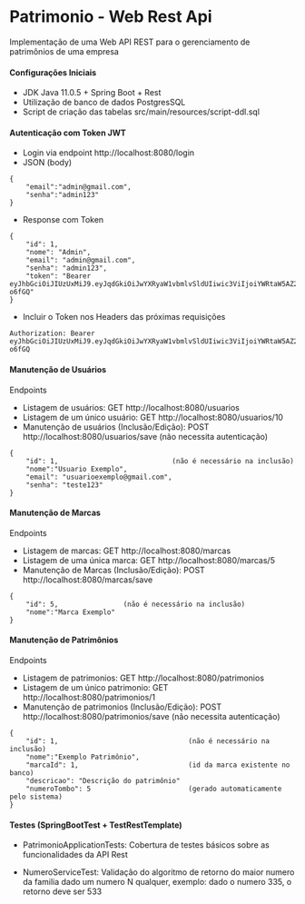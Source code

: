 # Patrimonio - Web Rest Api

Implementação de uma Web API REST para o gerenciamento de patrimônios de uma empresa


#### Configurações Iniciais
- JDK Java 11.0.5 + Spring Boot + Rest
- Utilização de banco de dados PostgresSQL
- Script de criação das tabelas src/main/resources/script-ddl.sql

#### Autenticação com Token JWT
- Login via endpoint http://localhost:8080/login 
- JSON (body)
```
{
    "email":"admin@gmail.com",
    "senha":"admin123"
}
```

- Response com Token
```
{
    "id": 1,
    "nome": "Admin",
    "email": "admin@gmail.com",
    "senha": "admin123",
    "token": "Bearer eyJhbGciOiJIUzUxMiJ9.eyJqdGkiOiJwYXRyaW1vbmlvSldUIiwic3ViIjoiYWRtaW5AZ21haWwuY29tIiwiYXV0aG9yaXRpZXMiOlsiUk9MRV9VU0VSIl0sImlhdCI6MTU5ODIyNTYxMywiZXhwIjoxNTk4MjI2MjEzfQ.0Gow4UpVvNjwFCfa4e7wuGrzKLQFOk8ETQMSiqvolU5QZb929hI4q06MXhBMhjarf4VpXb7HntJHGLjC-o6fGQ"
}
```

- Incluir o Token nos Headers das próximas requisições
```
Authorization: Bearer eyJhbGciOiJIUzUxMiJ9.eyJqdGkiOiJwYXRyaW1vbmlvSldUIiwic3ViIjoiYWRtaW5AZ21haWwuY29tIiwiYXV0aG9yaXRpZXMiOlsiUk9MRV9VU0VSIl0sImlhdCI6MTU5ODIyNTYxMywiZXhwIjoxNTk4MjI2MjEzfQ.0Gow4UpVvNjwFCfa4e7wuGrzKLQFOk8ETQMSiqvolU5QZb929hI4q06MXhBMhjarf4VpXb7HntJHGLjC-o6fGQ 
```
#### Manutenção de Usuários

Endpoints
- Listagem de usuários: GET http://localhost:8080/usuarios
- Listagem de um único usuário: GET http://localhost:8080/usuarios/10
- Manutenção de usuários (Inclusão/Edição): POST http://localhost:8080/usuarios/save  (não necessita autenticação)
```
{
    "id": 1,                            (não é necessário na inclusão)    
    "nome":"Usuario Exemplo",
    "email": "usuarioexemplo@gmail.com",
    "senha": "teste123"      
}
```

#### Manutenção de Marcas

Endpoints
- Listagem de marcas: GET http://localhost:8080/marcas
- Listagem de uma única marca: GET http://localhost:8080/marcas/5
- Manutenção de Marcas (Inclusão/Edição): POST http://localhost:8080/marcas/save
```
{
    "id": 5,                (não é necessário na inclusão)    
    "nome":"Marca Exemplo"      
}
```

#### Manutenção de Patrimônios

Endpoints
- Listagem de patrimonios: GET http://localhost:8080/patrimonios
- Listagem de um único patrimonio: GET http://localhost:8080/patrimonios/1
- Manutenção de patrimonios (Inclusão/Edição): POST http://localhost:8080/patrimonios/save  (não necessita autenticação)
```
{
    "id": 1,                                (não é necessário na inclusão)    
    "nome":"Exemplo Patrimônio",
    "marcaId": 1,                           (id da marca existente no banco)
    "descricao": "Descrição do patrimônio"
    "numeroTombo": 5                        (gerado automaticamente pelo sistema)      
}
```

#### Testes (SpringBootTest + TestRestTemplate)

- PatrimonioApplicationTests: Cobertura de testes básicos sobre as funcionalidades da API Rest

- NumeroServiceTest: Validação do algoritmo de retorno do maior numero da familia dado um numero N qualquer, exemplo: dado o numero 335, o retorno deve ser 533   